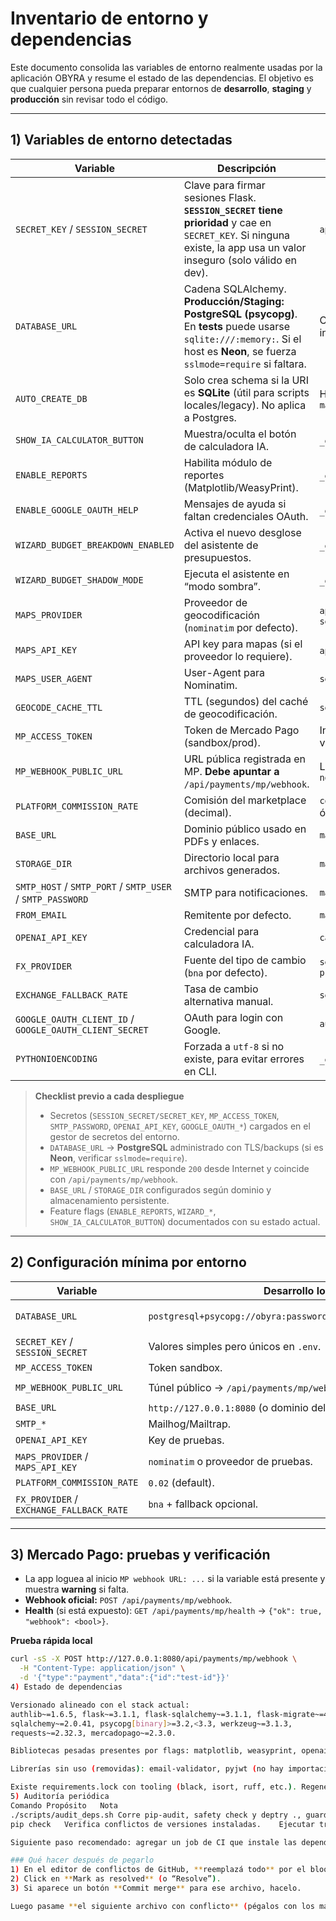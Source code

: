 # Inventario de entorno y dependencias

Este documento consolida las variables de entorno realmente usadas por la aplicación OBYRA y resume el estado de las dependencias. El objetivo es que cualquier persona pueda preparar entornos de **desarrollo**, **staging** y **producción** sin revisar todo el código.

---

## 1) Variables de entorno detectadas

| Variable | Descripción | Uso principal |
|---|---|---|
| `SECRET_KEY` / `SESSION_SECRET` | Clave para firmar sesiones Flask. **`SESSION_SECRET` tiene prioridad** y cae en `SECRET_KEY`. Si ninguna existe, la app usa un valor inseguro (solo válido en dev). | `app.py` → `app.secret_key` |
| `DATABASE_URL` | Cadena SQLAlchemy. **Producción/Staging: PostgreSQL (psycopg)**. En **tests** puede usarse `sqlite:///:memory:`. Si el host es **Neon**, se fuerza `sslmode=require` si faltara. | Config DB en `app.py` antes de inicializar extensiones |
| `AUTO_CREATE_DB` | Solo crea schema si la URI es **SQLite** (útil para scripts locales/legacy). No aplica a Postgres. | Helper `maybe_create_sqlite_schema()` |
| `SHOW_IA_CALCULATOR_BUTTON` | Muestra/oculta el botón de calculadora IA. | `_env_flag` en `app.py` |
| `ENABLE_REPORTS` | Habilita módulo de reportes (Matplotlib/WeasyPrint). | `_env_flag` en `app.py` |
| `ENABLE_GOOGLE_OAUTH_HELP` | Mensajes de ayuda si faltan credenciales OAuth. | `_env_flag` en `app.py` |
| `WIZARD_BUDGET_BREAKDOWN_ENABLED` | Activa el nuevo desglose del asistente de presupuestos. | `_env_flag` en `app.py` |
| `WIZARD_BUDGET_SHADOW_MODE` | Ejecuta el asistente en “modo sombra”. | `_env_flag` en `app.py` |
| `MAPS_PROVIDER` | Proveedor de geocodificación (`nominatim` por defecto). | `app.py` y `services/geocoding_service.py` |
| `MAPS_API_KEY` | API key para mapas (si el proveedor lo requiere). | `app.py` / servicios |
| `MAPS_USER_AGENT` | User-Agent para Nominatim. | `services/geocoding_service.py` |
| `GEOCODE_CACHE_TTL` | TTL (segundos) del caché de geocodificación. | `services/geocoding_service.py` |
| `MP_ACCESS_TOKEN` | Token de Mercado Pago (sandbox/prod). | Inicialización/SDK MP y validaciones en arranque |
| `MP_WEBHOOK_PUBLIC_URL` | URL pública registrada en MP. **Debe apuntar a** `/api/payments/mp/webhook`. | Log de arranque en `app.py` y `notification_url` |
| `PLATFORM_COMMISSION_RATE` | Comisión del marketplace (decimal). | `commission_utils.py`, `models.py`, órdenes |
| `BASE_URL` | Dominio público usado en PDFs y enlaces. | `marketplace/services/po_pdf.py` |
| `STORAGE_DIR` | Directorio local para archivos generados. | `marketplace/services/po_pdf.py` |
| `SMTP_HOST` / `SMTP_PORT` / `SMTP_USER` / `SMTP_PASSWORD` | SMTP para notificaciones. | `marketplace/services/emailer.py` |
| `FROM_EMAIL` | Remitente por defecto. | `marketplace/services/emailer.py` |
| `OPENAI_API_KEY` | Credencial para calculadora IA. | `calculadora_ia.py` |
| `FX_PROVIDER` | Fuente del tipo de cambio (`bna` por defecto). | `services/exchange/*`, `presupuestos.py` |
| `EXCHANGE_FALLBACK_RATE` | Tasa de cambio alternativa manual. | `services/exchange/*` |
| `GOOGLE_OAUTH_CLIENT_ID` / `GOOGLE_OAUTH_CLIENT_SECRET` | OAuth para login con Google. | `auth.py` |
| `PYTHONIOENCODING` | Forzada a `utf-8` si no existe, para evitar errores en CLI. | `_ensure_utf8_io()` en `app.py` |

> **Checklist previo a cada despliegue**
> - Secretos (`SESSION_SECRET/SECRET_KEY`, `MP_ACCESS_TOKEN`, `SMTP_PASSWORD`, `OPENAI_API_KEY`, `GOOGLE_OAUTH_*`) cargados en el gestor de secretos del entorno.
> - `DATABASE_URL` → **PostgreSQL** administrado con TLS/backups (si es **Neon**, verificar `sslmode=require`).
> - `MP_WEBHOOK_PUBLIC_URL` responde `200` desde Internet y coincide con `/api/payments/mp/webhook`.
> - `BASE_URL` / `STORAGE_DIR` configurados según dominio y almacenamiento persistente.
> - Feature flags (`ENABLE_REPORTS`, `WIZARD_*`, `SHOW_IA_CALCULATOR_BUTTON`) documentados con su estado actual.

---

## 2) Configuración mínima por entorno

| Variable | Desarrollo local | Staging | Producción |
|---|---|---|---|
| `DATABASE_URL` | `postgresql+psycopg://obyra:password@localhost:5433/obyra_dev` | `postgresql+psycopg://obyra:<password>@staging-db:5432/obyra_stg` | `postgresql+psycopg://obyra:<password>@prod-db:5432/obyra_prod` |
| `SECRET_KEY` / `SESSION_SECRET` | Valores simples pero únicos en `.env`. | En gestor de secretos por entorno. | Claves de alta entropía con rotación. |
| `MP_ACCESS_TOKEN` | Token sandbox. | Token staging. | Token productivo (vault). |
| `MP_WEBHOOK_PUBLIC_URL` | Túnel público → `/api/payments/mp/webhook`. | `https://staging.tu-dominio.com/api/payments/mp/webhook` | `https://app.tu-dominio.com/api/payments/mp/webhook` |
| `BASE_URL` | `http://127.0.0.1:8080` (o dominio del túnel). | Dominio staging. | Dominio público oficial. |
| `SMTP_*` | Mailhog/Mailtrap. | Cuenta transaccional sandbox. | Proveedor transaccional con TLS. |
| `OPENAI_API_KEY` | Key de pruebas. | Key aislada de staging. | Key productiva con límites. |
| `MAPS_PROVIDER` / `MAPS_API_KEY` | `nominatim` o proveedor de pruebas. | Proveedor con key restringida. | Proveedor con SLA/quotas. |
| `PLATFORM_COMMISSION_RATE` | `0.02` (default). | Según pruebas. | % oficial. |
| `FX_PROVIDER` / `EXCHANGE_FALLBACK_RATE` | `bna` + fallback opcional. | Igual a prod. | Política financiera. |

---

## 3) Mercado Pago: pruebas y verificación

- La app loguea al inicio `MP webhook URL: ...` si la variable está presente y muestra **warning** si falta.
- **Webhook oficial:** `POST /api/payments/mp/webhook`.
- **Health** (si está expuesto): `GET /api/payments/mp/health` → `{"ok": true, "webhook": <bool>}`.

**Prueba rápida local**
```bash
curl -sS -X POST http://127.0.0.1:8080/api/payments/mp/webhook \
  -H "Content-Type: application/json" \
  -d '{"type":"payment","data":{"id":"test-id"}}'
4) Estado de dependencias

Versionado alineado con el stack actual:
authlib~=1.6.5, flask~=3.1.1, flask-sqlalchemy~=3.1.1, flask-migrate~=4.0.7,
sqlalchemy~=2.0.41, psycopg[binary]>=3.2,<3.3, werkzeug~=3.1.3,
requests~=2.32.3, mercadopago~=2.3.0.

Bibliotecas pesadas presentes por flags: matplotlib, weasyprint, openai. Evaluar mover a extras cuando se delimite su uso.

Librerías sin uso (removidas): email-validator, pyjwt (no hay importaciones activas).

Existe requirements.lock con tooling (black, isort, ruff, etc.). Regenerar al cambiar versiones o herramientas.
5) Auditoría periódica
Comando	Propósito	Nota
./scripts/audit_deps.sh	Corre pip-audit, safety check y deptry ., guardando reportes en docs/audits/AAAAMMDD-*.txt.	Configurar en CI para instalar deps reales y almacenar reportes.
pip check	Verifica conflictos de versiones instaladas.	Ejecutar tras pip install -r requirements.txt.

Siguiente paso recomendado: agregar un job de CI que instale las dependencias de producción y ejecute ./scripts/audit_deps.sh + pip check, de modo que docs/audits/ siempre tenga reportes recientes y se eviten regresiones de seguridad.

### Qué hacer después de pegarlo
1) En el editor de conflictos de GitHub, **reemplazá todo** por el bloque de arriba.  
2) Click en **Mark as resolved** (o “Resolve”).  
3) Si aparece un botón **Commit merge** para ese archivo, hacelo.

Luego pasame **el siguiente archivo con conflicto** (pégalos con los marcadores `<<<<<<< ======= >>>>>>>`) y te devuelvo la versión final lista para pegar, igual que este.
